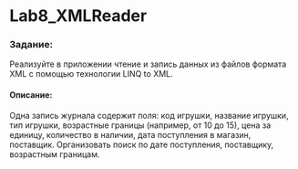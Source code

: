 # Lab8_XMLReader
<h3>Задание:</h3>
Реализуйте в приложении чтение и запись данных из файлов формата XML c помощью технологии LINQ to XML. 

<h4>Описание:</h4>
Одна запись журнала содержит поля: код игрушки, название игрушки, тип игрушки, возрастные границы (например, от 10 до 15), цена за единицу, количество в наличии, дата поступления в магазин, поставщик. Организовать поиск по дате поступления, поставщику, возрастным границам.
